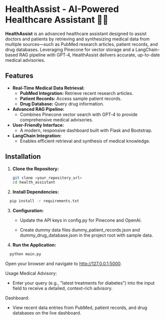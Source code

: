 # HealthAssist - AI-Powered Healthcare Assistant :scientist:	

**HealthAssist** is an advanced healthcare assistant designed to assist doctors and patients by retrieving and synthesizing medical data from multiple sources—such as PubMed research articles, patient records, and drug databases. Leveraging Pinecone for vector storage and a LangChain-based RAG pipeline with GPT‑4, HealthAssist delivers accurate, up-to-date medical advisories.

## Features

- **Real-Time Medical Data Retrieval:**
  - **PubMed Integration:** Retrieve recent research articles.
  - **Patient Records:** Access sample patient records.
  - **Drug Database:** Query drug information.
- **Advanced RAG Pipeline:**
  - Combines Pinecone vector search with GPT‑4 to provide comprehensive medical advisories.
- **User-Friendly Interface:**
  - A modern, responsive dashboard built with Flask and Bootstrap.
- **LangChain Integration:**
  - Enables efficient retrieval and synthesis of medical knowledge.

## Installation

1. **Clone the Repository:**

   ```bash
   git clone <your_repository_url>
   cd health_assistant

2. **Install Dependencies:**

```bash
  pip install -r requirements.txt
```
3. **Configuration:**

   - Update the API keys in config.py for Pinecone and OpenAI.

   - Create dummy data files dummy_patient_records.json and dummy_drug_database.json in the project root with sample data.

4. **Run the Application:**

```bash
  python main.py
```

Open your browser and navigate to http://127.0.0.1:5000.

Usage
Medical Advisory:
 - Enter your query (e.g., "latest treatments for diabetes") into the input field to receive a detailed, context-rich advisory.

Dashboard:

 - View recent data entries from PubMed, patient records, and drug databases on the live dashboard.
